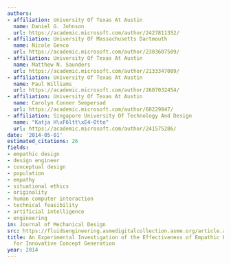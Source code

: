 ```yaml
---
authors:
- affiliation: University Of Texas At Austin
  name: Daniel G. Johnson
  url: https://academic.microsoft.com/author/2427811352/
- affiliation: University Of Massachusetts Dartmouth
  name: Nicole Genco
  url: https://academic.microsoft.com/author/2303607509/
- affiliation: University Of Texas At Austin
  name: Matthew N. Saunders
  url: https://academic.microsoft.com/author/2133347009/
- affiliation: University Of Texas At Austin
  name: Paul Williams
  url: https://academic.microsoft.com/author/2607032454/
- affiliation: University Of Texas At Austin
  name: Carolyn Conner Seepersad
  url: https://academic.microsoft.com/author/60229847/
- affiliation: Singapore University Of Technology And Design
  name: "Katja H\xF6ltt\xE4-Otto"
  url: https://academic.microsoft.com/author/241575286/
date: '2014-05-01'
estimated_citations: 26
fields:
- empathic design
- design engineer
- conceptual design
- population
- empathy
- situational ethics
- originality
- human computer interaction
- technical feasibility
- artificial intelligence
- engineering
in: Journal of Mechanical Design
src: https://fluidsengineering.asmedigitalcollection.asme.org/article.aspx?articleid=1838157
title: An Experimental Investigation of the Effectiveness of Empathic Experience Design
  for Innovative Concept Generation
year: 2014
---
```

